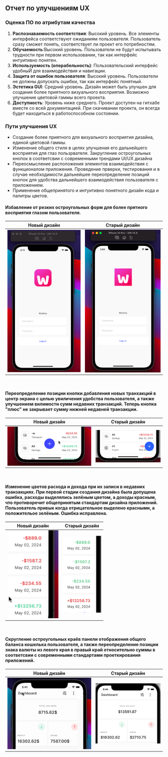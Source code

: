 
## Отчет по улучшениям UX 
### Оценка ПО по атрибутам качества
1. **Распознаваемость соответствия**: Высокий уровень. Все элементы интерфейса соответствуют ожиданиям пользователя. Пользователь сразу сможет понять, соответствует ли проект его потребностям.
2. **Обучаемость**:Высокий уровень. Пользователи не будут испытывать трудности при первом использовании, так как интерфейс интуитивно понятен.
3. **Используемость (операбельность)**: Пользовательский интерфейс удобныЙ для взаимодействия и навигации.
4. **Защита от ошибок пользователя**: Высокий уровень. Пользователи не должны допускать ошибки, так как интерфейс понятный. 
5. **Эстетика GUI**: Средний уровень. Дизайн может быть улучшен для создания более приятного визуального восприятия. Возможно улучшение цветовой гаммы всего проекта.
6. **Доступность**: Уровень ниже среднего. Проект доступен на гитхабе вместе со всей документацией. При скачивании проекта, он всегда будет находиться в работоспособном состоянии. 

### Пути улучшения UX
- Создание более приятного для визуального восприятия дизайна, единой цветовой гаммы. 
- Изменение общего стиля в целях улучшения его дальнейшего восприятия для глаз пользрвателя. Закругление остроугольных кнопок в соответсвии с современными трендами UI/UX дизайна
- Переосмысление расположения элементов взаимодействия с функционалом приложения. Проведение прверки, тестирования и в случае необходимости дальнейшее переопределение позиций кнопок для удобства дальнейшего взаимодействия пользователя с приложением.
- Применение общепринятого и интуитивно понятного дизайн кода и палитры цветов.

####  Избавление от резких остроугольных форм для более прятного восприятия глазом пользователя.
Новый дизайн | Старый дизайн
--- | --- 
![](https://github.com/pshptr/Wallety-ExpenseTracker/blob/main/documentation/UXimprovements/assets/icon_new.png) | ![](https://github.com/pshptr/Wallety-ExpenseTracker/blob/main/documentation/UXimprovements/assets/icon_old.png)

<br />

####  Переопределение позиции кнопки добавления новых транхакций в центр экрана с целью увиличения удобства пользователя, а также улучшением вилимости сумм недавних транзакций. Теперь кнопка "плюс" не закрывает сумму нижней недавней транзакции.
Новый дизайн | Старый дизайн
--- | --- 
![](https://github.com/pshptr/Wallety-ExpenseTracker/blob/main/documentation/UXimprovements/assets/plus_new.png) | ![](https://github.com/pshptr/Wallety-ExpenseTracker/blob/main/documentation/UXimprovements/assets/plus_old.png)

<br />

####  Изменение цветов расхода и дохода при их записи в недавних транзакциях. При первой стадии создания дизайна была допущена ошибка, расходы выделялись зелёным цветом, а доходы красным, что противоречит общепринятым стандартам дизайна приложений. Пользователь привык когда отрицательное выделено красными, а положительое зелёным. Ошибка исправлена.
Новый дизайн | Старый дизайн
--- | --- 
![](https://github.com/pshptr/Wallety-ExpenseTracker/blob/main/documentation/UXimprovements/assets/color_new.png) | ![](https://github.com/pshptr/Wallety-ExpenseTracker/blob/main/documentation/UXimprovements/assets/color_old.png)

<br />

####  Скругление остроугольных краёв панели отображения общего баланса кошелька пользователя, а также переопределение позиции знака валюты из левого края в правый край относительно суммы в соответсвии с современными стандартами проеткирования приложений.
Новый дизайн | Старый дизайн
--- | --- 
![](https://github.com/pshptr/Wallety-ExpenseTracker/blob/main/documentation/UXimprovements/assets/balance_new.png) | ![](https://github.com/pshptr/Wallety-ExpenseTracker/blob/main/documentation/UXimprovements/assets/balance_old.png)

<br />


